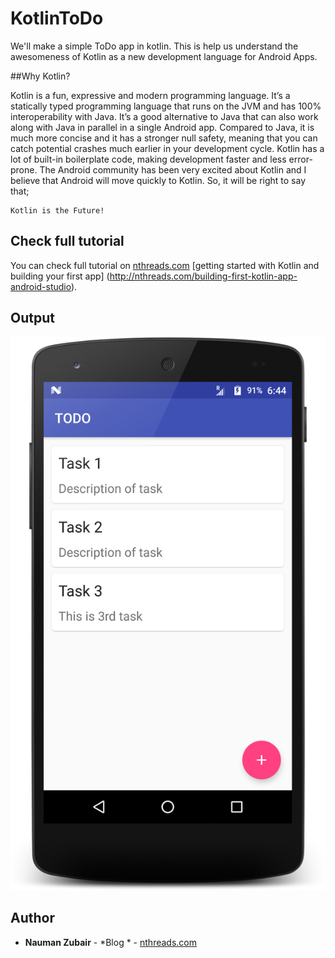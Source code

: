 # KotlinToDo
We'll make a simple ToDo app in kotlin. This is help us understand the awesomeness of Kotlin as a new development language for Android Apps.

##Why Kotlin?

Kotlin is a fun, expressive and modern programming language. It’s a statically typed programming language that runs on the JVM and has 100% interoperability with Java. It’s a good alternative to Java that can also work along with Java in parallel in a single Android app. Compared to Java, it is much more concise and it has a stronger null safety, meaning that you can catch potential crashes much earlier in your development cycle. Kotlin has a lot of built-in boilerplate code, making development faster and less error-prone. The Android community has been very excited about Kotlin and I believe that Android will move quickly to Kotlin. So, it will be right to say that;

```
Kotlin is the Future!
```

## Check full tutorial

You can check full tutorial on [nthreads.com](http://nthreads.com) [getting started with Kotlin and building your first app] (http://nthreads.com/building-first-kotlin-app-android-studio).

## Output
![alt output](https://github.com/nthreads/KotlinToDo/blob/master/device-2017-11-10-184518.png)


## Author

* **Nauman Zubair** - *Blog * - [nthreads.com](https://nthreads.com)

